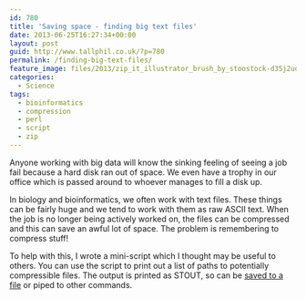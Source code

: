 ```yaml
---
id: 780
title: 'Saving space - finding big text files'
date: 2013-06-25T16:27:34+00:00
layout: post
guid: http://www.tallphil.co.uk/?p=780
permalink: /finding-big-text-files/
feature_image: files/2013/zip_it_illustrator_brush_by_stoostock-d35j2uq.jpg
categories:
  - Science
tags:
  - bioinformatics
  - compression
  - perl
  - script
  - zip
---
```

Anyone working with big data will know the sinking feeling of seeing a job fail because a hard disk ran out of space. We even have a trophy in our office which is passed around to whoever manages to fill a disk up.

In biology and bioinformatics, we often work with text files. These things can be fairly huge and we tend to work with them as raw ASCII text. When the job is no longer being actively worked on, the files can be compressed and this can save an awful lot of space. The problem is remembering to compress stuff!

To help with this, I wrote a mini-script which I thought may be useful to others. You can use the script to print out a list of paths to potentially compressible files. The output is printed as STOUT, so can be [saved to a file](http://linuxwave.blogspot.co.uk/2008/03/redirecting-stdout-and-stderr.html) or piped to other commands.

<script src="https://gist.github.com/ewels/6175673.js"></script>